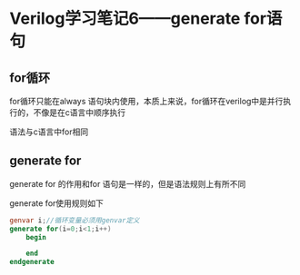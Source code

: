 # Verilog学习笔记6——generate for语句

##  for循环

for循环只能在always 语句块内使用，本质上来说，for循环在verilog中是并行执行的，不像是在c语言中顺序执行

语法与c语言中for相同

## generate for

generate for 的作用和for 语句是一样的，但是语法规则上有所不同

generate for使用规则如下
~~~verilog
genvar i;//循环变量必须用genvar定义
generate for(i=0;i<1;i++)
	begin

	end
endgenerate


~~~
